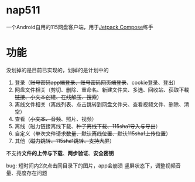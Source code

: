 #  nap511

一个Android自用的115网盘客户端，用于[Jetpack Compose](https://developer.android.com/jetpack/compose)练手

# 功能

没划掉的是目前已实现的，划掉的是计划中的

1. 登录（~~账号密码app端登录、账号密码网页端登录~~、cookie登录、登出）
2. 网盘文件相关（剪切、删除、重命名、新建文件夹、多选、回收站、~~获取下载链接、小文本创建、在线解压、搜索~~）
3. 离线文件相关（离线列表、点击跳转到网盘文件夹、查看视频文件、删除、清空）
4. 查看（~~小文本、音频~~、照片、视频）
5. 离线（磁力链接离线下载、~~种子离线下载、115sha1导入与导出~~）
6. 自定义（~~单次文件请求数量、默认离线位置、默认115sha1上传位置~~）
7. 其他（~~磁力跳转、115sha1跳转、支持大屏~~）

不支持**文件的上传与下载**、**两步验证**、**安全密钥**


bug:
短时间内2次点击同目录下的图片，app会崩溃
竖屏状态下，调整视频音量、亮度存在问题